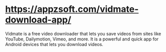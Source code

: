 # https://appzsoft.com/vidmate-download-app/
Vidmate is a free video downloader that lets you save videos from sites like YouTube, Dailymotion, Vimeo, and more. It is a powerful and quick app for Android devices that lets you download videos.
